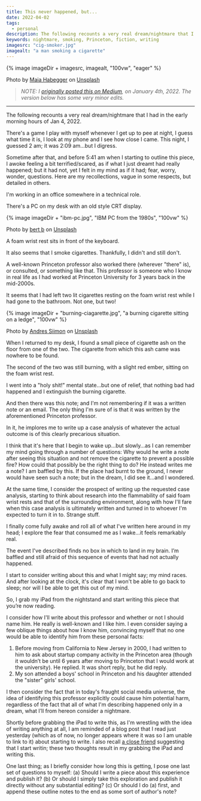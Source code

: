 ```yaml
---
title: This never happened, but...
date: 2022-04-02
tags:
  - personal
description: The following recounts a very real dream/nightmare that I had in the early morning hours of Jan 4, 2022.
keywords: nightmare, smoking, Princeton, fiction, writing
imagesrc: "cig-smoker.jpg"
imagealt: "a man smoking a cigarette"
---
```


{% image imageDir + imagesrc, imagealt, "100vw", "eager" %}

<p class="caption">Photo by <a href="https://unsplash.com/@maiaalhab?utm_source=unsplash&utm_medium=referral&utm_content=creditCopyText">Maia Habegger</a> on <a href="https://unsplash.com/photos/xuBNR--BrGY?utm_source=unsplash&utm_medium=referral&utm_content=creditCopyText">Unsplash</a></p>

> _NOTE: I [originally posted this on Medium](https://medium.com/@bobmonsour/this-never-happened-but-273a2f3415ad), on January 4th, 2022. The version below has some very minor edits._

---

The following recounts a very real dream/nightmare that I had in the early morning hours of Jan 4, 2022.

There's a game I play with myself whenever I get up to pee at night, I guess what time it is, I look at my phone and I see how close I came. This night, I guessed 2 am; it was 2:09 am...but I digress.

Sometime after that, and before 5:41 am when I starting to outline this piece, I awoke feeling a bit terrified/scared, as if what I just dreamt had really happened; but it had not, yet I felt in my mind as if it had; fear, worry, wonder, questions. Here are my recollections, vague in some respects, but detailed in others.

I'm working in an office somewhere in a technical role.

There's a PC on my desk with an old style CRT display.

{% image imageDir + "ibm-pc.jpg", "IBM PC from the 1980s", "100vw" %}

<p class="caption">Photo by <a href="https://unsplash.com/@bertsz?utm_source=unsplash&utm_medium=referral&utm_content=creditCopyText">bert b</a> on <a href="https://unsplash.com/@bertsz?utm_source=unsplash&utm_medium=referral&utm_content=creditCopyText">Unsplash</a></p>

A foam wrist rest sits in front of the keyboard.

It also seems that I smoke cigarettes. Thankfully, I didn't and still don't.

A well-known Princeton professor also worked there (wherever "there" is), or consulted, or something like that. This professor is someone who I know in real life as I had worked at Princeton University for 3 years back in the mid-2000s.

It seems that I had left two lit cigarettes resting on the foam wrist rest while I had gone to the bathroom. Not one, but two!

{% image imageDir + "burning-ciagarette.jpg", "a burning cigarette sitting on a ledge", "100vw" %}

<p class="caption">Photo by <a href="https://unsplash.com/@johnmcclane?utm_source=unsplash&utm_medium=referral&utm_content=creditCopyText">Andres Siimon</a> on <a href="https://unsplash.com/photos/ryBnRg4c3L0?utm_source=unsplash&utm_medium=referral&utm_content=creditCopyText">Unsplash</a></p>

When I returned to my desk, I found a small piece of cigarette ash on the floor from one of the two. The cigarette from which this ash came was nowhere to be found.

The second of the two was still burning, with a slight red ember, sitting on the foam wrist rest.

I went into a "holy shit!" mental state…but one of relief, that nothing bad had happened and I extinguish the burning cigarette.

And then there was this note; and I'm not remembering if it was a written note or an email. The only thing I'm sure of is that it was written by the aforementioned Princeton professor.

In it, he implores me to write up a case analysis of whatever the actual outcome is of this clearly precarious situation.

I think that it's here that I begin to wake up…but slowly…as I can remember my mind going through a number of questions: Why would he write a note after seeing this situation and not remove the cigarette to prevent a possible fire? How could that possibly be the right thing to do? He instead writes me a note? I am baffled by this. If the place had burnt to the ground, I never would have seen such a note; but in the dream, I did see it...and I wondered.

At the same time, I consider the prospect of writing up the requested case analysis, starting to think about research into the flammability of said foam wrist rests and that of the surrounding environment, along with how I'll fare when this case analysis is ultimately written and turned in to whoever I'm expected to turn it in to. Strange stuff.

I finally come fully awake and roll all of what I've written here around in my head; I explore the fear that consumed me as I wake…it feels remarkably real.

The event I've described finds no box in which to land in my brain. I’m baffled and still afraid of this sequence of events that had not actually happened.

I start to consider writing about this and what I might say; my mind races. And after looking at the clock, it's clear that I won't be able to go back to sleep; nor will I be able to get this out of my mind.

So, I grab my iPad from the nightstand and start writing this piece that you’re now reading.

I consider how I'll write about this professor and whether or not I should name him. He really is well-known and I like him. I even consider saying a few oblique things about how I know him, convincing myself that no one would be able to identify him from these personal facts:

1. Before moving from California to New Jersey in 2000, I had written to him to ask about startup company activity in the Princeton area (though it wouldn’t be until 6 years after moving to Princeton that I would work at the university). He replied. It was short reply, but he did reply.
2. My son attended a boys' school in Princeton and his daughter attended the "sister” girls' school.

I then consider the fact that in today's fraught social media universe, the idea of identifying this professor explicitly could cause him potential harm, regardless of the fact that all of what I'm describing happened only in a dream, what I’ll from hereon consider a nightmare.

Shortly before grabbing the iPad to write this, as I'm wrestling with the idea of writing anything at all, I am reminded of a blog post that I read just yesterday (which as of now, no longer appears where it was so I am unable to link to it) about starting to write. I also recall [a close friend](https://medium.com/@RichardADiDio) suggesting that I start writin; these two thoughts result in my grabbing the iPad and writing this.

One last thing; as I briefly consider how long this is getting, I pose one last set of questions to myself:
(a) Should I write a piece about this experience and publish it?
(b) Or should I simply take this exploration and publish it directly without any substantial editing?
(c) Or should I do (a) first, and append these outline notes to the end as some sort of author's note?
